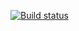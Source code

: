 [![Build status](https://ci.appveyor.com/api/projects/status/cwa1bx7g2qy8cgxy?svg=true)](https://ci.appveyor.com/project/Dashket7/postmanecho)
